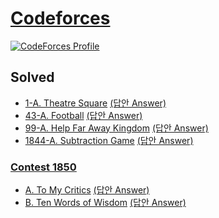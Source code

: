 # <a href='https://codeforces.com/'>Codeforces</a>

[![CodeForces Profile](https://cf.leed.at?id=DM-09)](https://codeforces.com/profile/DM-09)

## Solved
- <a href='https://codeforces.com/contest/1/problem/A'>1-A. Theatre Square</a> <a href='https://github.com/happydm09/PS/blob/main/Codeforces/Code/1-A.py'>(답안 Answer)</a>
- <a href='https://codeforces.com/contest/43/problem/A'>43-A. Football</a> <a href='https://github.com/happydm09/PS/blob/main/Codeforces/Code/43-A.py'>(답안 Answer)</a>
- <a href='https://codeforces.com/contest/99/problem/A'>99-A. Help Far Away Kingdom</a> <a href='https://github.com/happydm09/PS/blob/main/Codeforces/Code/99-A.py'>(답안 Answer)</a>
- <a href='https://codeforces.com/contest/1844/problem/A'>1844-A. Subtraction Game</a> <a href='https://github.com/happydm09/PS/blob/main/Codeforces/Code/1844-A.py'>(답안 Answer)</a>

### <a href='https://codeforces.com/contest/1850'>Contest 1850</a>
- <a href='https://codeforces.com/contest/1850/problem/A'>A. To My Critics</a> <a href='https://github.com/happydm09/PS/blob/main/Codeforces/Code/1850-A.py'>(답안 Answer)</a>
- <a href='https://codeforces.com/contest/1850/problem/B'>B. Ten Words of Wisdom</a> <a href='https://github.com/happydm09/PS/blob/main/Codeforces/Code/1850-A.py'>(답안 Answer)</a>
